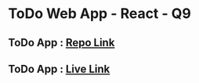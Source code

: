 # ToDo Web App - React - Q9

## ToDo App : [Repo Link](https://github.com/MadhavSahi/FullStack-JavaScript-2022-23/tree/main/PlacementProgramAssignment_MadhavSahi/WebDev-09/Ans-09/todo-react-app "Repo Link")
## ToDo App : [Live Link](https://todo-2-react-madhavsahi.netlify.app/ "Live Link")